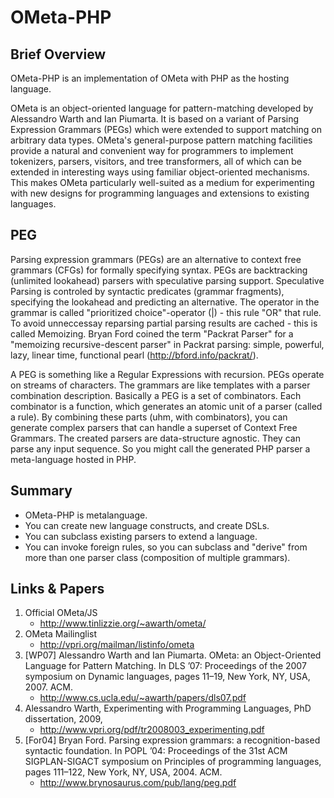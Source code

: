 OMeta-PHP
=========

Brief Overview
--------------

OMeta-PHP is an implementation of OMeta with PHP as the hosting language.

OMeta is an object-oriented language for pattern-matching developed by Alessandro Warth and Ian Piumarta.
It is based on a variant of Parsing Expression Grammars (PEGs) which were extended to support matching on
arbitrary data types. OMeta's general-purpose pattern matching facilities provide a natural and convenient
way for programmers to implement tokenizers, parsers, visitors, and tree transformers, all of which can be
extended in interesting ways using familiar object-oriented mechanisms.
This makes OMeta particularly well-suited as a medium for experimenting with new designs
for programming languages and extensions to existing languages.

PEG
---

Parsing expression grammars (PEGs) are an alternative to context free grammars (CFGs) for formally
specifying syntax. PEGs are backtracking (unlimited lookahead) parsers with speculative parsing support.
Speculative Parsing is controled by syntactic predicates (grammar fragments),
specifying the lookahead and predicting an alternative.
The operator in the grammar is called "prioritized choice"-operator (|) - this rule "OR" that rule.
To avoid unneccessay reparsing partial parsing results are cached - this is called Memoizing.
Bryan Ford coined the term "Packrat Parser" for a "memoizing recursive-descent parser" in
Packrat parsing: simple, powerful, lazy, linear time, functional pearl (http://bford.info/packrat/).

A PEG is something like a Regular Expressions with recursion.
PEGs operate on streams of characters.
The grammars are like templates with a parser combination description.
Basically a PEG is a set of combinators.
Each combinator is a function, which generates an atomic unit of a parser (called a rule).
By combining these parts (uhm, with combinators), you can generate complex parsers that
can handle a superset of Context Free Grammars.
The created parsers are data-structure agnostic. They can parse any input sequence.
So you might call the generated PHP parser a meta-language hosted in PHP.

Summary
------
- OMeta-PHP is metalanguage.
- You can create new language constructs, and create DSLs.
- You can subclass existing parsers to extend a language.
- You can invoke foreign rules, so you can subclass and "derive" from more than one parser class (composition of multiple grammars).

Links & Papers
--------------
1. Official OMeta/JS
   - http://www.tinlizzie.org/~awarth/ometa/
2. OMeta Mailinglist
   - http://vpri.org/mailman/listinfo/ometa
3. [WP07] Alessandro Warth and Ian Piumarta. OMeta: an Object-Oriented Language for Pattern Matching.
   In DLS ’07: Proceedings of the 2007 symposium on Dynamic languages, pages 11–19, New York, NY, USA, 2007. ACM.
   - http://www.cs.ucla.edu/~awarth/papers/dls07.pdf
4. Alessandro Warth, Experimenting with Programming Languages, PhD dissertation, 2009,
   - http://www.vpri.org/pdf/tr2008003_experimenting.pdf
5. [For04] Bryan Ford. Parsing expression grammars: a recognition-based syntactic foundation.
   In POPL ’04: Proceedings of the 31st ACM SIGPLAN-SIGACT symposium on Principles of programming languages,
   pages 111–122, New York, NY, USA, 2004. ACM.
   - http://www.brynosaurus.com/pub/lang/peg.pdf
